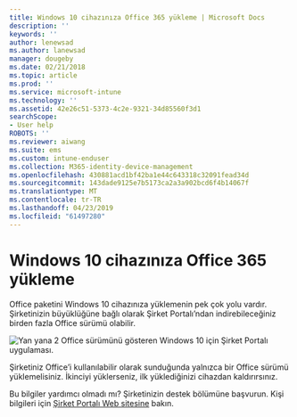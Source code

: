 ```yaml
---
title: Windows 10 cihazınıza Office 365 yükleme | Microsoft Docs
description: ''
keywords: ''
author: lenewsad
ms.author: lanewsad
manager: dougeby
ms.date: 02/21/2018
ms.topic: article
ms.prod: ''
ms.service: microsoft-intune
ms.technology: ''
ms.assetid: 42e26c51-5373-4c2e-9321-34d85560f3d1
searchScope:
- User help
ROBOTS: ''
ms.reviewer: aiwang
ms.suite: ems
ms.custom: intune-enduser
ms.collection: M365-identity-device-management
ms.openlocfilehash: 430881acd1bf42ba1e44c643318c32091fead34d
ms.sourcegitcommit: 143dade9125e7b5173ca2a3a902bcd6f4b14067f
ms.translationtype: MT
ms.contentlocale: tr-TR
ms.lasthandoff: 04/23/2019
ms.locfileid: "61497280"
---
```

# <a name="installing-office-365-on-your-windows-10-device"></a>Windows 10 cihazınıza Office 365 yükleme

Office paketini Windows 10 cihazınıza yüklemenin pek çok yolu vardır. Şirketinizin büyüklüğüne bağlı olarak Şirket Portalı’ndan indirebileceğiniz birden fazla Office sürümü olabilir.

![Yan yana 2 Office sürümünü gösteren Windows 10 için Şirket Portalı uygulaması.](./media/multiple-office-installs-cp-win10.png)

Şirketiniz Office’i kullanılabilir olarak sunduğunda yalnızca bir Office sürümü yüklemelisiniz. İkinciyi yüklerseniz, ilk yüklediğinizi cihazdan kaldırırsınız.

Bu bilgiler yardımcı olmadı mı? Şirketinizin destek bölümüne başvurun. Kişi bilgileri için [Şirket Portalı Web sitesine](https://go.microsoft.com/fwlink/?linkid=2010980) bakın.

